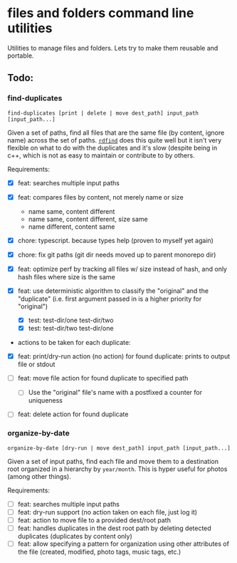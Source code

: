 # files and folders command line utilities

Utilities to manage files and folders.
Lets try to make them reusable and portable.

## Todo:

### find-duplicates

```
find-duplicates [print | delete | move dest_path] input_path [input_path...]
```

Given a set of paths, find all files that are the same file (by content, ignore name) across the set of paths. [`rdfind`](https://github.com/pauldreik/rdfind) does this quite well but it isn't very flexible on what to do with the duplicates and it's slow (despite being in c++, which is not as easy to maintain or contribute to by others.

Requirements:

- [x] feat: searches multiple input paths
- [x] feat: compares files by content, not merely name or size

  - name same, content different
  - name same, content different, size same
  - name different, content same

- [x] chore: typescript. because types help (proven to myself yet again)
- [x] chore: fix git paths (git dir needs moved up to parent monorepo dir)
- [x] feat: optimize perf by tracking all files w/ size instead of hash, and only hash files where size is the same
- [x] feat: use deterministic algorithm to classify the "original" and the "duplicate" (i.e. first argument passed in is a higher priority for "original")

  - [x] test: test-dir/one test-dir/two
  - [x] test: test-dir/two test-dir/one

- actions to be taken for each duplicate:

- [x] feat: print/dry-run action (no action) for found duplicate: prints to output file or stdout

- [ ] feat: move file action for found duplicate to specified path
  - [ ] Use the "original" file's name with a postfixed a counter for uniqueness
- [ ] feat: delete action for found duplicate

### organize-by-date

```
organize-by-date [dry-run | move dest_path] input_path [input_path...]
```

Given a set of input paths, find each file and move them to a destination root organized in a hierarchy by `year/month`. This is hyper useful for photos (among other things).

Requirements:

- [ ] feat: searches multiple input paths
- [ ] feat: dry-run support (no action taken on each file, just log it)
- [ ] feat: action to move file to a provided dest/root path
- [ ] feat: handles duplicates in the dest root path by deleting detected duplicates (duplicates by content only)
- [ ] feat: allow specifying a pattern for organization using other attributes of the file (created, modified, photo tags, music tags, etc.)
